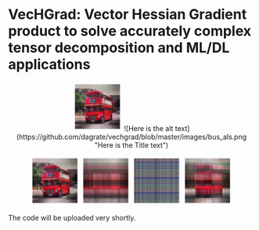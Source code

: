 # VecHGrad: Vector Hessian Gradient product to solve accurately complex tensor decomposition and ML/DL applications

<p align="middle">
  <img alt="ALS" src="https://github.com/dagrate/vechgrad/blob/master/images/bus_als.png" width="100px" alt="ALS" title="ALS" >
  ![Here is the alt text](https://github.com/dagrate/vechgrad/blob/master/images/bus_als.png "Here is the Title text")
</p>

<p align="middle">
  <img src="https://github.com/dagrate/vechgrad/blob/master/images/bus_als.png" width="100" />
  <img src="https://github.com/dagrate/vechgrad/blob/master/images/bus_sgd.png" width="100"/>
  <img src="https://github.com/dagrate/vechgrad/blob/master/images/bus_nag.png" width="100"/>
  <img src="https://github.com/dagrate/vechgrad/blob/master/images/bus_adam.png" width="100"/>
</p>

The code will be uploaded very shortly.
